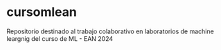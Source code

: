 # cursomlean
Repositorio destinado al trabajo colaborativo en laboratorios de machine leargnig del curso de ML - EAN 2024 
